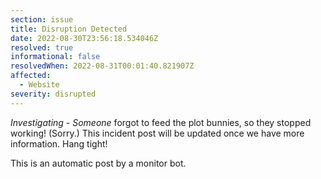 ```yaml
---
section: issue
title: Disruption Detected
date: 2022-08-30T23:56:18.534046Z
resolved: true
informational: false
resolvedWhen: 2022-08-31T00:01:40.821907Z
affected:
  - Website
severity: disrupted
---
```

*Investigating* - _Someone_ forgot to feed the plot bunnies, so they stopped working! (Sorry.) This incident post will be updated once we have more information. Hang tight!

This is an automatic post by a monitor bot.
        